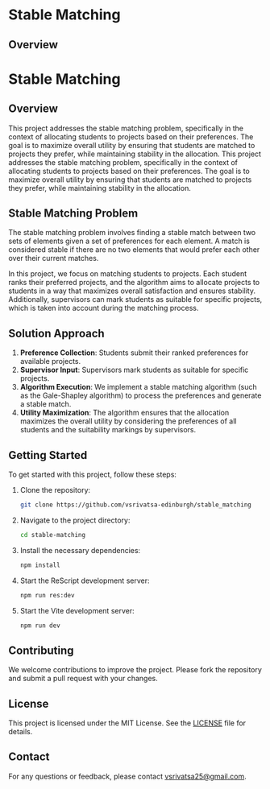 # Stable Matching

## Overview
# Stable Matching

## Overview

This project addresses the stable matching problem, specifically in the context of allocating students to projects based on their preferences. The goal is to maximize overall utility by ensuring that students are matched to projects they prefer, while maintaining stability in the allocation.
This project addresses the stable matching problem, specifically in the context of allocating students to projects based on their preferences. The goal is to maximize overall utility by ensuring that students are matched to projects they prefer, while maintaining stability in the allocation.

## Stable Matching Problem

The stable matching problem involves finding a stable match between two sets of elements given a set of preferences for each element. A match is considered stable if there are no two elements that would prefer each other over their current matches.

In this project, we focus on matching students to projects. Each student ranks their preferred projects, and the algorithm aims to allocate projects to students in a way that maximizes overall satisfaction and ensures stability. Additionally, supervisors can mark students as suitable for specific projects, which is taken into account during the matching process.

## Solution Approach

1. **Preference Collection**: Students submit their ranked preferences for available projects.
2. **Supervisor Input**: Supervisors mark students as suitable for specific projects.
3. **Algorithm Execution**: We implement a stable matching algorithm (such as the Gale-Shapley algorithm) to process the preferences and generate a stable match.
4. **Utility Maximization**: The algorithm ensures that the allocation maximizes the overall utility by considering the preferences of all students and the suitability markings by supervisors.

## Getting Started

To get started with this project, follow these steps:

1. Clone the repository:
    ```bash
    git clone https://github.com/vsrivatsa-edinburgh/stable_matching
    ```
2. Navigate to the project directory:
    ```bash
    cd stable-matching
    ```
3. Install the necessary dependencies:
    ```bash
    npm install
    ```
4. Start the ReScript development server:
    ```bash
    npm run res:dev
    ```

5. Start the Vite development server:
    ```bash
    npm run dev
    ```

## Contributing

We welcome contributions to improve the project. Please fork the repository and submit a pull request with your changes.

## License

This project is licensed under the MIT License. See the [LICENSE](LICENSE) file for details.

## Contact

For any questions or feedback, please contact [vsrivatsa25@gmail.com](mailto:vsrivatsa25@gmail.com).
